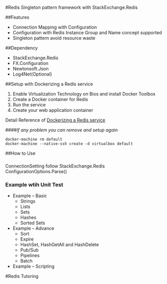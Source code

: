 #Redis Singleton pattern framework with StackExchange.Redis

##Features

- Connection Mapping with Configuration
- Configuration with Redis Instance Group and Name concept supported
- Singleton pattern avoid resource waste

##Dependency

- StackExchange.Redis
- FX.Configuration
- Newtonsoft.Json
- Log4Net(Optional)

##Setup with Dockerizing a Redis service

1. Enable Virtualization Technology on Bios and install Docker Toolbox
2. Create a Docker container for Redis
3. Run the service
4. Create your web application container

Detail Reference of [Dockerizing a Redis service](https://docs.docker.com/examples/running_redis_service/)

####*If any problem you can remove and setup again*

    docker-machine rm default
    docker-machine --native-ssh create -d virtualbox default

##How to Use

###
ConnectionSetting follow StackExchange.Redis
ConfigurationOptions.Parse()

### Example wtih Unit Test
- Example – Basic 
	- Strings
	- Lists
	- Sets
	- Hashes
	- Sorted Sets
- Example – Advance
	- Sort
	- Expire
	- HashSet, HashGetAll and HashDelete
	- Pub/Sub
	- Pipelines
	- Batch
- Example – Scripting

#Redis Tutoring
